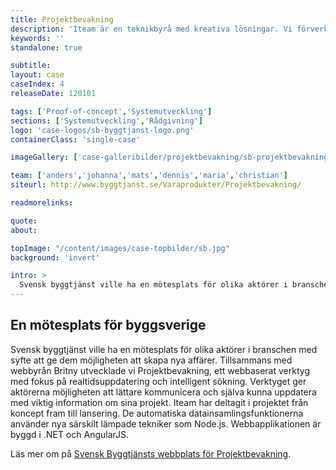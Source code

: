 ```yaml
---
title: Projektbevakning
description: 'Iteam är en teknikbyrå med kreativa lösningar. Vi förverkligar dina idéer.'
keywords: ''
standalone: true

subtitle:
layout: case
caseIndex: 4
releaseDate: 120101

tags: ['Proof-of-concept','Systemutveckling']
sections: ['Systemutveckling','Rådgivning']
logo: 'case-logos/sb-byggtjanst-logo.png'
containerClass: 'single-case'

imageGallery: ['case-galleribilder/projektbevakning/sb-projektbevakning1.jpg']

team: ['anders','johanna','mats','dennis','maria','christian']
siteurl: http://www.byggtjanst.se/Varaprodukter/Projektbevakning/

readmorelinks:

quote:
about:

topImage: "/content/images/case-topbilder/sb.jpg"
background: 'invert'

intro: >
  Svensk byggtjänst ville ha en mötesplats för olika aktörer i branschen med syfte att ge dem möjligheten att skapa nya affärer.
---
```


## En mötesplats för byggsverige
Svensk byggtjänst ville ha en mötesplats för olika aktörer i branschen med syfte att ge dem möjligheten att skapa nya affärer.
Tillsammans med webbyrån Britny utvecklade vi Projektbevakning, ett webbaserat verktyg med fokus på realtidsuppdatering och intelligent sökning. Verktyget ger aktörerna möjligheten att lättare kommunicera och själva kunna uppdatera med viktig information om sina projekt.
Iteam har deltagit i projektet från koncept fram till lansering. De automatiska datainsamlingsfunktionerna använder nya särskilt lämpade tekniker som Node.js. Webbapplikationen är byggd i .NET och AngularJS.

Läs mer om på <a href="http://projektbevakning.byggtjanst.se" target="_blank">Svensk Byggtjänsts webbplats för Projektbevakning</a>.